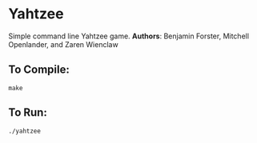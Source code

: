 # Yahtzee
Simple command line Yahtzee game.
**Authors**: Benjamin Forster, Mitchell Openlander, and Zaren Wienclaw

## To Compile:
`````
make
`````

## To Run:
`````
./yahtzee
`````
